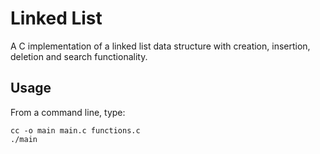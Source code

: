 # Linked List
A C implementation of a linked list data structure with creation, insertion, deletion and search functionality.
## Usage
From a command line, type:
```
cc -o main main.c functions.c
./main
```
